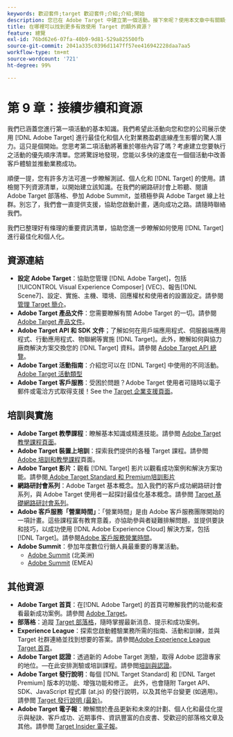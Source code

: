 ```yaml
---
keywords: 歡迎套件;target 歡迎套件;介紹;介紹;開始
description: 您已在 Adobe Target 中建立第一個活動。接下來呢？使用本文章中有關額外資源、培訓教學課程和操作影片的連結。
title: 在哪裡可以找到更多有效使用 Target 的額外資源？
feature: 總覽
exl-id: 76bd62e6-07fa-40b9-9d81-529a825500fb
source-git-commit: 2041a335c0396d1147ff57ee416942228daa7aa5
workflow-type: tm+mt
source-wordcount: '721'
ht-degree: 99%

---
```


# 第 9 章：接續步續和資源

我們已涵蓋您進行第一項活動的基本知識。我們希望此活動向您和您的公司展示使用 [!DNL Adobe Target] 進行最佳化和個人化對業務盈虧底線產生影響的驚人潛力。這只是個開始。您思考第二項活動將著重於哪些內容了嗎？考慮建立您要執行之活動的優先順序清單。您將驚訝地發現，您能以多快的速度在一個個活動中改善客戶體驗並推動業務成功。

順便一提，您有許多方法可進一步瞭解測試、個人化和 [!DNL Target] 的使用。請檢閱下列資源清單，以開始建立該知識。在我們的網路研討會上聆聽、閱讀 Adobe Target 部落格、參加 Adobe Summit，並積極參與 Adobe Target 線上社群。別忘了，我們會一直提供支援，協助您啟動計畫，邁向成功之路。請隨時聯絡我們。

我們已整理好有條理的重要資訊清單，協助您進一步瞭解如何使用 [!DNL Target] 進行最佳化和個人化。

## 資源連結

* **設定 Adobe Target**：協助您管理 [!DNL Adobe Target]，包括 [!UICONTROL Visual Experience Composer] (VEC)、報告[!DNL Scene7]、設定、實施、主機、環境、回應權杖和使用者的設置設定。請參閱[管理 Target 簡介](/help/administrating-target/administrating-target.md)。
* **Adobe Target 產品文件**：您需要瞭解有關 Adobe Target 的一切。請參閱 [Adobe Target 產品文件](https://experienceleague.adobe.com/docs/target/using/target-home.html?lang=zh-Hant)。
* **Adobe Target API 和 SDK 文件**；了解如何在用戶端應用程式、伺服器端應用程式、行動應用程式、物聯網等實施 [!DNL Target]。此外，瞭解如何與協力廠商解決方案交換您的 [!DNL Target] 資料。請參閱 [Adobe Target API 總覽](/help/api/api-overview.md)。
* **Adobe Target 活動指南**：介紹您可以在 [!DNL Target] 中使用的不同活動。[Adobe Target 活動類型](/help/c-activities/target-activities-guide.md)
* **Adobe Target 客戶服務**：受困於問題？Adobe Target 使用者可隨時以電子郵件或電洽方式取得支援！See the [Target 企業支援頁面](https://helpx.adobe.com/tw/contact/enterprise-support.ec.html#target)。

## 培訓與實施

* **Adobe Target 教學課程**：瞭解基本知識或精進技能。請參閲 [Adobe Target 教學課程頁面](https://experienceleague.adobe.com/docs/target-learn/tutorials/overview.html?lang=zh-Hant)。
* **Adobe Target 裝置上培訓**：探索我們提供的各種 Target 課程。請參閲 [Adobe 培訓和教學課程](https://helpx.adobe.com/tw/learning.html?promoid=KAUDK)頁面。
* **Adobe Target 影片：**&#x200B;觀看 [!DNL Target] 影片以觀看成功案例和解決方案功能。請參閱[ Adobe Target Standard 和 Premium培訓影片](/help/c-intro/target-standard-premium-training-videos.md)
* **網路研討會系列**：Adobe Target 基本概念。加入我們的客戶成功網路研討會系列，與 Adobe Target 使用者一起探討最佳化基本概念。請參閲 [Target 基礎網路研討會系列](/help/cmp-resources-and-contact-information.md#concept_11902FAC95C64479AABE020557A7EEE4)。
* **Adobe 客戶服務「營業時間」**：「營業時間」是由 Adobe 客戶服務團隊開始的一項計畫。這些課程富有教育意義，亦協助參與者疑難排解問題，並提供要訣和技巧，以成功使用 [!DNL Adobe Experience Cloud] 解決方案，包括[!DNL Target]。請參閱[Adobe 客戶服務營業時間](/help/cmp-resources-and-contact-information.md#concept_58EA30379D3B48C4848BA2A8C464A5B7)。
* **Adobe Summit**：參加年度數位行銷人員最重要的專業活動。
   * [Adobe Summit](https://summit.adobe.com/na/) (北美洲)
   * [Adobe Summit](https://summit-emea.adobe.com/emea/) (EMEA)

## 其他資源

* **Adobe Target 首頁**：在[!DNL Adobe Target] 的首頁可瞭解我們的功能和查看最新成功案例。請參閲 [Adobe Target](https://www.adobe.com/tw/marketing/target.html)。
* **部落格**：追蹤 [Target 部落格](https://blog.adobe.com/en/2020/07/29/adobe-target-announces-enhanced-analytics-measurement-for-ai-powered-testing-and-personalization.html#gs.di9df5)，隨時掌握最新消息、提示和成功案例。
* **Experience League**：探索您啟動體驗業務所需的指南、活動和訓練，並與 Target 社群連絡並找到想要的答案。請參閲[Adobe Experience League Target 首頁](https://experienceleague.adobe.com/#home)。
* **Adobe Target 認證**：透過新的 Adobe Target 測驗，取得 Adobe 認證專家的地位。—在此安排測驗或培訓課程。請參閲[培訓與認證](/help/c-intro/training-and-certification.md)。
* **Adobe Target 發行說明**：每個 [!DNL Target Standard] 和 [!DNL Target Premium] 版本的功能、增強功能和修正。 此外，也會隨附 Target API、SDK、JavaScript 程式庫 (at.js) 的發行說明，以及其他平台變更 (如適用)。請參閲 [Target 發行說明 (最新)](/help/r-release-notes/release-notes.md)。
* **Adobe Target 電子報**：瞭解關於產品更新和未來的計劃、個人化和最佳化提示與秘訣、客戶成功、近期事件、資訊豐富的白皮書、受歡迎的部落格文章及其他。請參閲 [Target Insider 電子報](/help/r-release-notes/target-insider-newsletter.md)。
